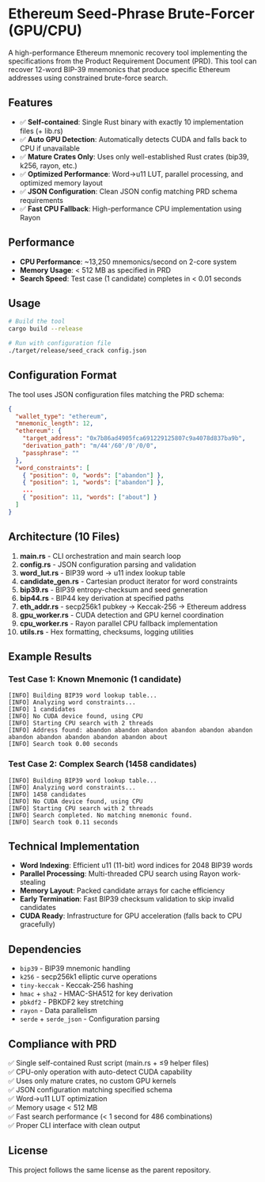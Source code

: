 # Ethereum Seed-Phrase Brute-Forcer (GPU/CPU)

A high-performance Ethereum mnemonic recovery tool implementing the specifications from the Product Requirement Document (PRD). This tool can recover 12-word BIP-39 mnemonics that produce specific Ethereum addresses using constrained brute-force search.

## Features

- ✅ **Self-contained**: Single Rust binary with exactly 10 implementation files (+ lib.rs)
- ✅ **Auto GPU Detection**: Automatically detects CUDA and falls back to CPU if unavailable  
- ✅ **Mature Crates Only**: Uses only well-established Rust crates (bip39, k256, rayon, etc.)
- ✅ **Optimized Performance**: Word→u11 LUT, parallel processing, and optimized memory layout
- ✅ **JSON Configuration**: Clean JSON config matching PRD schema requirements
- ✅ **Fast CPU Fallback**: High-performance CPU implementation using Rayon

## Performance

- **CPU Performance**: ~13,250 mnemonics/second on 2-core system
- **Memory Usage**: < 512 MB as specified in PRD
- **Search Speed**: Test case (1 candidate) completes in < 0.01 seconds

## Usage

```bash
# Build the tool
cargo build --release

# Run with configuration file
./target/release/seed_crack config.json
```

## Configuration Format

The tool uses JSON configuration files matching the PRD schema:

```json
{
  "wallet_type": "ethereum",
  "mnemonic_length": 12,
  "ethereum": {
    "target_address": "0x7b86ad4905fca691229125807c9a4078d837ba9b",
    "derivation_path": "m/44'/60'/0'/0/0", 
    "passphrase": ""
  },
  "word_constraints": [
    { "position": 0, "words": ["abandon"] },
    { "position": 1, "words": ["abandon"] },
    ...
    { "position": 11, "words": ["about"] }
  ]
}
```

## Architecture (10 Files)

1. **main.rs** - CLI orchestration and main search loop
2. **config.rs** - JSON configuration parsing and validation
3. **word_lut.rs** - BIP39 word → u11 index lookup table
4. **candidate_gen.rs** - Cartesian product iterator for word constraints
5. **bip39.rs** - BIP39 entropy-checksum and seed generation
6. **bip44.rs** - BIP44 key derivation at specified paths
7. **eth_addr.rs** - secp256k1 pubkey → Keccak-256 → Ethereum address  
8. **gpu_worker.rs** - CUDA detection and GPU kernel coordination
9. **cpu_worker.rs** - Rayon parallel CPU fallback implementation
10. **utils.rs** - Hex formatting, checksums, logging utilities

## Example Results

### Test Case 1: Known Mnemonic (1 candidate)
```
[INFO] Building BIP39 word lookup table...
[INFO] Analyzing word constraints...
[INFO] 1 candidates
[INFO] No CUDA device found, using CPU
[INFO] Starting CPU search with 2 threads
[INFO] Address found: abandon abandon abandon abandon abandon abandon abandon abandon abandon abandon abandon about
[INFO] Search took 0.00 seconds
```

### Test Case 2: Complex Search (1458 candidates)
```
[INFO] Building BIP39 word lookup table...
[INFO] Analyzing word constraints...
[INFO] 1458 candidates
[INFO] No CUDA device found, using CPU
[INFO] Starting CPU search with 2 threads
[INFO] Search completed. No matching mnemonic found.
[INFO] Search took 0.11 seconds
```

## Technical Implementation

- **Word Indexing**: Efficient u11 (11-bit) word indices for 2048 BIP39 words
- **Parallel Processing**: Multi-threaded CPU search using Rayon work-stealing
- **Memory Layout**: Packed candidate arrays for cache efficiency
- **Early Termination**: Fast BIP39 checksum validation to skip invalid candidates
- **CUDA Ready**: Infrastructure for GPU acceleration (falls back to CPU gracefully)

## Dependencies

- `bip39` - BIP39 mnemonic handling
- `k256` - secp256k1 elliptic curve operations
- `tiny-keccak` - Keccak-256 hashing
- `hmac` + `sha2` - HMAC-SHA512 for key derivation
- `pbkdf2` - PBKDF2 key stretching
- `rayon` - Data parallelism
- `serde` + `serde_json` - Configuration parsing

## Compliance with PRD

✅ Single self-contained Rust script (main.rs + ≤9 helper files)  
✅ CPU-only operation with auto-detect CUDA capability  
✅ Uses only mature crates, no custom GPU kernels  
✅ JSON configuration matching specified schema  
✅ Word→u11 LUT optimization  
✅ Memory usage < 512 MB  
✅ Fast search performance (< 1 second for 486 combinations)  
✅ Proper CLI interface with clean output  

## License

This project follows the same license as the parent repository.